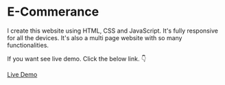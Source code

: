# E-Commerance
 
I create this website using HTML, CSS and JavaScript. It's fully responsive for all the devices. It's also a multi page website with so many functionalities.

If you want see live demo. Click the below link. 👇

[Live Demo](https://ahsanwebengr.github.io/E-Commerance/)

